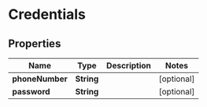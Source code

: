 
# Credentials

## Properties
Name | Type | Description | Notes
------------ | ------------- | ------------- | -------------
**phoneNumber** | **String** |  |  [optional]
**password** | **String** |  |  [optional]




